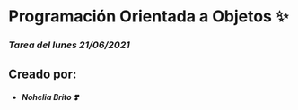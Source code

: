 ﻿# Programación Orientada a Objetos ✨
### _Tarea del lunes 21/06/2021_
## Creado por:
 - ##### Nohelia Brito ❣️